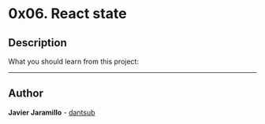# 0x06. React state

## Description

What you should learn from this project:

---

## Author

**Javier Jaramillo** - [dantsub](https://github.com/j4vj4r)

